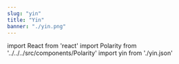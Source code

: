 ```yaml
---
slug: "yin"
title: "Yin"
banner: "./yin.png"
---
```


import React from 'react'
import Polarity from '../../../src/components/Polarity'
import yin from './yin.json'

<Polarity data={yin} />